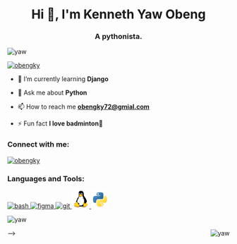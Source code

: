 <h1 align="center">Hi 👋, I'm Kenneth Yaw Obeng</h1>
<h3 align="center">A pythonista.</h3>

<p align="left"> <img src="https://komarev.com/ghpvc/?username=yaw&label=Profile%20views&color=0e75b6&style=flat" alt="yaw" /> </p>

<p align="left"> <a href="https://twitter.com/obengky" target="blank"><img src="https://img.shields.io/twitter/follow/obengky?logo=twitter&style=for-the-badge" alt="obengky" /></a> </p>

- 🌱 I’m currently learning **Django**

- 💬 Ask me about **Python**

- 📫 How to reach me **obengky72@gmial.com**

- ⚡ Fun fact **I love badminton🏸**

<h3 align="left">Connect with me:</h3>
<p align="left">
<a href="https://twitter.com/obengky" target="blank"><img align="center" src="https://raw.githubusercontent.com/rahuldkjain/github-profile-readme-generator/master/src/images/icons/Social/twitter.svg" alt="obengky" height="30" width="40" /></a>
</p>

<h3 align="left">Languages and Tools:</h3>
<p align="left"> <a href="https://www.gnu.org/software/bash/" target="_blank" rel="noreferrer"> <img src="https://www.vectorlogo.zone/logos/gnu_bash/gnu_bash-icon.svg" alt="bash" width="40" height="40"/> </a> <a href="https://www.figma.com/" target="_blank" rel="noreferrer"> <img src="https://www.vectorlogo.zone/logos/figma/figma-icon.svg" alt="figma" width="40" height="40"/> </a> <a href="https://git-scm.com/" target="_blank" rel="noreferrer"> <img src="https://www.vectorlogo.zone/logos/git-scm/git-scm-icon.svg" alt="git" width="40" height="40"/> </a> <a href="https://www.linux.org/" target="_blank" rel="noreferrer"> <img src="https://raw.githubusercontent.com/devicons/devicon/master/icons/linux/linux-original.svg" alt="linux" width="40" height="40"/> </a> <a href="https://www.python.org" target="_blank" rel="noreferrer"> <img src="https://raw.githubusercontent.com/devicons/devicon/master/icons/python/python-original.svg" alt="python" width="40" height="40"/> </a> </p>

<p>&nbsp;<img align="left" src="https://github-readme-stats.vercel.app/api?username=yaw&show_icons=true&locale=en" alt="yaw" /></p>

<p><img align="right" src="https://github-readme-streak-stats.herokuapp.com/?user=yaw&" alt="yaw" /></p>

-->
